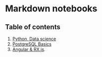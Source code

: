 # Markdown notebooks

## Table of contents
1. [Python, Data science](https://github.com/noasck/md_notes/tree/master/python)
2. [PostgreSQL Basics](https://github.com/noasck/md_notes/blob/master/psql)
3. [Angular & RX.js](https://github.com/noasck/md_notes/tree/master/angular).
